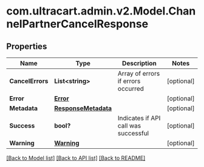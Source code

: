 # com.ultracart.admin.v2.Model.ChannelPartnerCancelResponse
## Properties

Name | Type | Description | Notes
------------ | ------------- | ------------- | -------------
**CancelErrors** | **List&lt;string&gt;** | Array of errors if errors occurred | [optional] 
**Error** | [**Error**](Error.md) |  | [optional] 
**Metadata** | [**ResponseMetadata**](ResponseMetadata.md) |  | [optional] 
**Success** | **bool?** | Indicates if API call was successful | [optional] 
**Warning** | [**Warning**](Warning.md) |  | [optional] 


[[Back to Model list]](../README.md#documentation-for-models) [[Back to API list]](../README.md#documentation-for-api-endpoints) [[Back to README]](../README.md)

